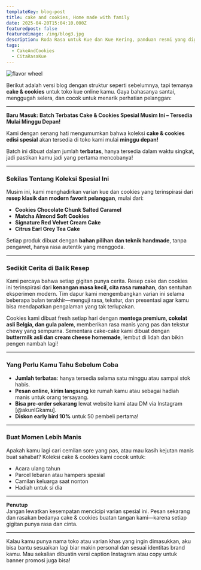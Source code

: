 ```yaml
---
templateKey: blog-post
title: cake and cookies, Home made with family
date: 2025-04-20T15:04:10.000Z
featuredpost: false
featuredimage: /img/blog3.jpg
description: Roda Rasa untuk Kue dan Kue Kering, panduan resmi yang digunakan oleh para pencicip dan pembuat kue, telah diperbarui untuk pertama kalinya tahun ini.
tags:
  - CakeAndCookies
  - CitaRasaKue
---
```

![flavor wheel](/img/blog3.jpg)

Berikut adalah versi blog dengan struktur seperti sebelumnya, tapi temanya **cake & cookies** untuk toko kue online kamu. Gaya bahasanya santai, menggugah selera, dan cocok untuk menarik perhatian pelanggan:

---

**Baru Masuk: Batch Terbatas Cake & Cookies Spesial Musim Ini – Tersedia Mulai Minggu Depan!**

Kami dengan senang hati mengumumkan bahwa koleksi **cake & cookies edisi spesial** akan tersedia di toko kami mulai **minggu depan!**

Batch ini dibuat dalam jumlah **terbatas**, hanya tersedia dalam waktu singkat, jadi pastikan kamu jadi yang pertama mencobanya!

---

### Sekilas Tentang Koleksi Spesial Ini

Musim ini, kami menghadirkan varian kue dan cookies yang terinspirasi dari **resep klasik dan modern favorit pelanggan**, mulai dari:

- **Cookies Chocolate Chunk Salted Caramel**  
- **Matcha Almond Soft Cookies**   
- **Signature Red Velvet Cream Cake**  
- **Citrus Earl Grey Tea Cake** 

Setiap produk dibuat dengan **bahan pilihan dan teknik handmade**, tanpa pengawet, hanya rasa autentik yang menggoda.

---

### Sedikit Cerita di Balik Resep

Kami percaya bahwa setiap gigitan punya cerita. Resep cake dan cookies ini terinspirasi dari **kenangan masa kecil, cita rasa rumahan**, dan sentuhan eksperimen modern. Tim dapur kami mengembangkan varian ini selama beberapa bulan terakhir—menguji rasa, tekstur, dan presentasi agar kamu bisa mendapatkan pengalaman yang tak terlupakan.

Cookies kami dibuat fresh setiap hari dengan **mentega premium, cokelat asli Belgia, dan gula palem**, memberikan rasa manis yang pas dan tekstur chewy yang sempurna. Sementara cake-cake kami dibuat dengan **buttermilk asli dan cream cheese homemade**, lembut di lidah dan bikin pengen nambah lagi!

---

### Yang Perlu Kamu Tahu Sebelum Coba

- **Jumlah terbatas**: hanya tersedia selama satu minggu atau sampai stok habis.  
- **Pesan online, kirim langsung** ke rumah kamu atau sebagai hadiah manis untuk orang tersayang.  
- **Bisa pre-order sekarang** lewat website kami atau DM via Instagram [@akunIGkamu].  
- **Diskon early bird 10%** untuk 50 pembeli pertama!

---

### Buat Momen Lebih Manis

Apakah kamu lagi cari cemilan sore yang pas, atau mau kasih kejutan manis buat sahabat? Koleksi cake & cookies kami cocok untuk:

- Acara ulang tahun  
- Parcel lebaran atau hampers spesial  
- Camilan keluarga saat nonton  
- Hadiah untuk si dia 

---

**Penutup**  
Jangan lewatkan kesempatan mencicipi varian spesial ini. Pesan sekarang dan rasakan bedanya cake & cookies buatan tangan kami—karena setiap gigitan punya rasa dan cinta.

---

Kalau kamu punya nama toko atau varian khas yang ingin dimasukkan, aku bisa bantu sesuaikan lagi biar makin personal dan sesuai identitas brand kamu. Mau sekalian dibuatin versi caption Instagram atau copy untuk banner promosi juga bisa!
